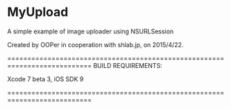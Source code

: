 # MyUpload
A simple example of image uploader using NSURLSession

Created by OOPer in cooperation with shlab.jp, on 2015/4/22.

===========================================================================
BUILD REQUIREMENTS:

Xcode 7 beta 3, iOS SDK 9

===========================================================================
